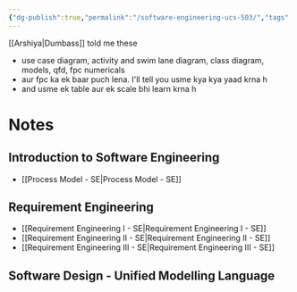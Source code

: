 ```yaml
---
{"dg-publish":true,"permalink":"/software-engineering-ucs-503/","tags":["subject","gardenEntry"],"created":"2024-09-16T23:03:24.990+05:30","updated":"2024-09-25T23:03:04.809+05:30"}
---
```


[[Arshiya\|Dumbass]] told me these
- use case diagram, activity and swim lane diagram, class diagram, models, qfd, fpc numericals
- aur fpc ka ek baar puch lena. I'll tell you usme kya kya yaad krna h
- and usme ek table aur ek scale bhi learn krna h

# Notes
## Introduction to Software Engineering
- [[Process Model - SE\|Process Model - SE]]
## Requirement Engineering
- [[Requirement Engineering I - SE\|Requirement Engineering I - SE]]
- [[Requirement Engineering II - SE\|Requirement Engineering II - SE]]
- [[Requirement Engineering III - SE\|Requirement Engineering III - SE]]
## Software Design - Unified Modelling Language

